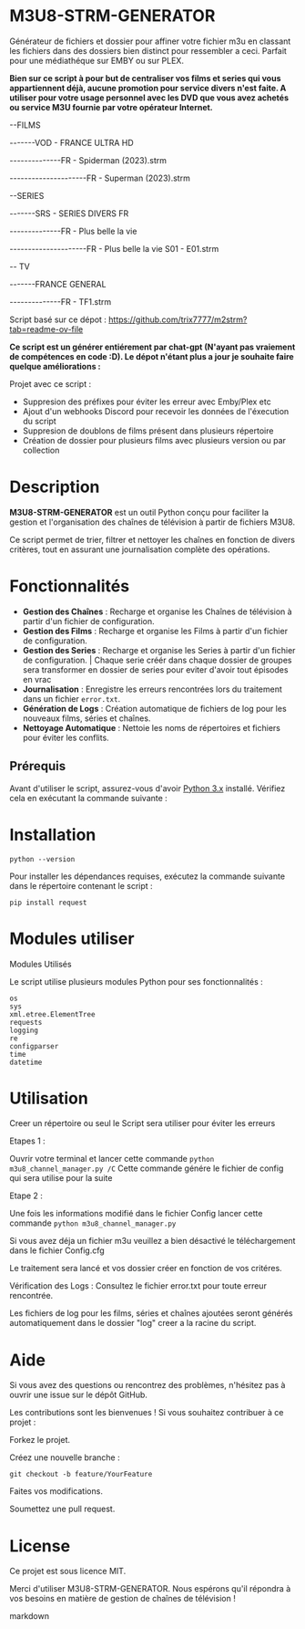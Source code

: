 # M3U8-STRM-GENERATOR

Générateur de fichiers et dossier pour affiner votre fichier m3u en classant les fichiers dans des dossiers bien distinct pour ressembler a ceci.
Parfait pour une médiathéque sur EMBY ou sur PLEX.

**Bien sur ce script à pour but de centraliser vos films et series qui vous appartiennent déjà, aucune promotion pour service divers n'est faite. A utiliser pour votre usage personnel avec les DVD que vous avez achetés ou service M3U fournie par votre opérateur Internet.**

--FILMS

-------VOD - FRANCE ULTRA HD

--------------FR - Spiderman (2023).strm

---------------------FR - Superman (2023).strm

--SERIES

-------SRS - SERIES DIVERS FR

--------------FR - Plus belle la vie 

---------------------FR - Plus belle la vie S01 - E01.strm

-- TV 

-------FRANCE GENERAL 

--------------FR - TF1.strm

Script basé sur ce dépot : https://github.com/trix7777/m2strm?tab=readme-ov-file

**Ce script est un générer entiérement par chat-gpt (N'ayant pas vraiement de compétences en code :D).
Le dépot n'étant plus a jour je souhaite faire quelque améliorations :**

Projet avec ce script :

- Suppresion des préfixes pour éviter les erreur avec Emby/Plex etc
- Ajout d'un webhooks Discord pour recevoir les données de l'éxecution du script
- Suppresion de doublons de films présent dans plusieurs répertoire
- Création de dossier pour plusieurs films avec plusieurs version ou par collection

# Description

**M3U8-STRM-GENERATOR** est un outil Python conçu pour faciliter la gestion et l'organisation des chaînes de télévision à partir de fichiers M3U8. 

Ce script permet de trier, filtrer et nettoyer les chaînes en fonction de divers critères, tout en assurant une journalisation complète des opérations.

# Fonctionnalités

- **Gestion des Chaînes** : Recharge et organise les Chaînes de télévision à partir d'un fichier de configuration.
- **Gestion des Films** : Recharge et organise les Films à partir d'un fichier de configuration.
- **Gestion des Series** : Recharge et organise les Series  à partir d'un fichier de configuration. | Chaque serie créér dans chaque dossier de groupes sera transformer en dossier de series pour eviter d'avoir tout épisodes en vrac
- **Journalisation** : Enregistre les erreurs rencontrées lors du traitement dans un fichier `error.txt`.
- **Génération de Logs** : Création automatique de fichiers de log pour les nouveaux films, séries et chaînes.
- **Nettoyage Automatique** : Nettoie les noms de répertoires et fichiers pour éviter les conflits.

## Prérequis

Avant d'utiliser le script, assurez-vous d'avoir [Python 3.x](https://www.python.org/downloads/) installé. Vérifiez cela en exécutant la commande suivante :

# Installation

`python --version`

Pour installer les dépendances requises, exécutez la commande suivante dans le répertoire contenant le script :

`pip install request`

# Modules utiliser

Modules Utilisés

Le script utilise plusieurs modules Python pour ses fonctionnalités :

    os
    sys
    xml.etree.ElementTree
    requests
    logging
    re
    configparser
    time
    datetime

# Utilisation

Creer un répertoire ou seul le Script sera utiliser pour éviter les erreurs 

Etapes 1 : 

Ouvrir votre terminal et lancer cette commande 
	`python m3u8_channel_manager.py /C` Cette commande génére le fichier de config qui sera utilise pour la suite

Etape 2 : 

Une fois les informations modifié dans le fichier Config lancer cette commande 
	`python m3u8_channel_manager.py`

Si vous avez déja un fichier m3u veuillez a bien désactivé le téléchargement dans le fichier Config.cfg

Le traitement sera lancé et vos dossier créer en fonction de vos critéres.

Vérification des Logs : Consultez le fichier error.txt pour toute erreur rencontrée. 

Les fichiers de log pour les films, séries et chaînes ajoutées seront générés automatiquement dans le dossier "log" creer a la racine du script.

# Aide

Si vous avez des questions ou rencontrez des problèmes, n'hésitez pas à ouvrir une issue sur le dépôt GitHub.

Les contributions sont les bienvenues ! Si vous souhaitez contribuer à ce projet :

Forkez le projet.

Créez une nouvelle branche :

	git checkout -b feature/YourFeature

Faites vos modifications.

Soumettez une pull request.

# License

Ce projet est sous licence MIT. 

Merci d'utiliser M3U8-STRM-GENERATOR. Nous espérons qu'il répondra à vos besoins en matière de gestion de chaînes de télévision !

markdown
